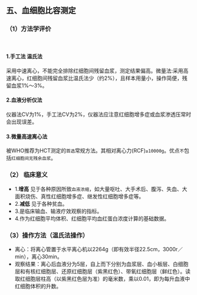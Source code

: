 ## 五、血细胞比容测定
### （1）方法学评价
<br/>

#### 1.手工法 温氏法
采用中速离心，不能完全排除红细胞间残留血浆，测定结果偏高。微量法:采用高速离心，红细胞间残留血浆比温氏法少（约2%），且样本用量小，操作简便，残留血浆1%～3%。

#### 2.血液分析仪法
仪器法CV为1%，手工法CV为2%，仪器法应注意红细胞增多症或血浆渗透压常时会出现误差。

#### 3.微量高速离心法
被WHO推荐为HCT测定的`首选`常规方法。其相对离心力(RCF)`≥10000g`。优点`不`包括`红细胞间无残余血浆`。

### （2） 临床意义
 - 1.**增高** 见于各种原因所致`血液浓缩`，如大量呕吐、大手术后、腹泻、失血、大面积烧伤、真性红细胞增多症、继发性红细胞增多症等。
 - 2.**减低** 见于各种贫血。
 - 3.是临床输血、输液疗效观察的指标。
 - 4.作为红细胞平均体积、红细胞平均血红蛋白浓度计算的基础数据。
### （3）操作方法（温氏法操作）
 - 离心：将离心管置于水平离心机以2264g（即有效半径22.5cm，3000r／min），离心30min。
 - 观察结果：离心后血液分为5层，自上而下分别为血浆层、血小板层、白细胞层和有核红细胞层、还原红细胞层（紫黑红色）、带氧红细胞层（鲜红色）。读取红细胞层柱高（以紫黑红色层为准）的毫米数，乘以0.01，即为每升血液中红细胞体积的升数。
